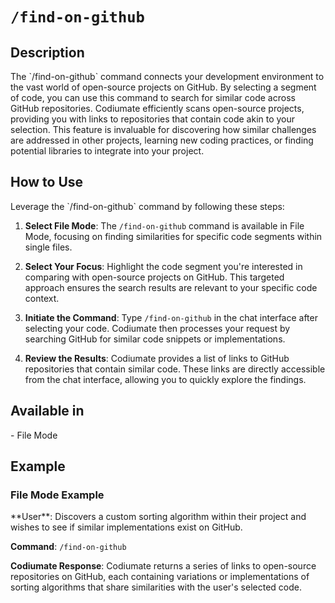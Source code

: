 # `/find-on-github`

<h2>Description</h2>
The `/find-on-github` command connects your development environment to the vast world of open-source projects on GitHub. By selecting a segment of code, you can use this command to search for similar code across GitHub repositories. Codiumate efficiently scans open-source projects, providing you with links to repositories that contain code akin to your selection. This feature is invaluable for discovering how similar challenges are addressed in other projects, learning new coding practices, or finding potential libraries to integrate into your project.

<h2>How to Use</h2>
Leverage the `/find-on-github` command by following these steps:

1. **Select File Mode**: The `/find-on-github` command is available in File Mode, focusing on finding similarities for specific code segments within single files.

2. **Select Your Focus**: Highlight the code segment you're interested in comparing with open-source projects on GitHub. This targeted approach ensures the search results are relevant to your specific code context.

3. **Initiate the Command**: Type `/find-on-github` in the chat interface after selecting your code. Codiumate then processes your request by searching GitHub for similar code snippets or implementations.

4. **Review the Results**: Codiumate provides a list of links to GitHub repositories that contain similar code. These links are directly accessible from the chat interface, allowing you to quickly explore the findings.

<h2>Available in</h2>
- File Mode

<h2>Example</h2>

<h3>File Mode Example</h3>
**User**: Discovers a custom sorting algorithm within their project and wishes to see if similar implementations exist on GitHub.

**Command**: `/find-on-github`

**Codiumate Response**: Codiumate returns a series of links to open-source repositories on GitHub, each containing variations or implementations of sorting algorithms that share similarities with the user's selected code.